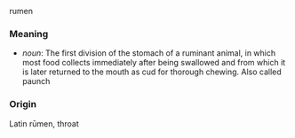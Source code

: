 rumen
### Meaning
+ _noun_: The first division of the stomach of a ruminant animal, in which most food collects immediately after being swallowed and from which it is later returned to the mouth as cud for thorough chewing. Also called paunch

### Origin

Latin rūmen, throat
